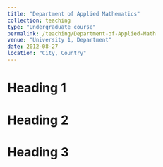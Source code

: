 ```yaml
---
title: "Department of Applied Mathematics"
collection: teaching
type: "Undergraduate course"
permalink: /teaching/Department-of-Applied-Math
venue: "University 1, Department"
date: 2012-08-27
location: "City, Country"
---
```


Heading 1
======
Heading 2
======
Heading 3
======

